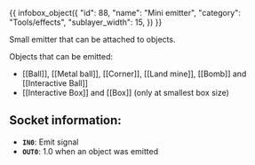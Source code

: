 {{ infobox_object({
	"id": 88,
	"name": "Mini emitter",
	"category": "Tools/effects",
	"sublayer_width": 15,
}) }}

Small emitter that can be attached to objects.

Objects that can be emitted:
- [[Ball]], [[Metal ball]], [[Corner]], [[Land mine]], [[Bomb]] and [[Interactive Ball]]
- [[Interactive Box]] and [[Box]] (only at smallest box size)

## Socket information:
- **`IN0`**: Emit signal
- **`OUT0`**: 1.0 when an object was emitted